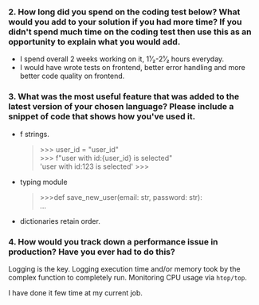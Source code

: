
### 2. How long did you spend on the coding test below? What would you add to your solution if you had more time? If you didn't spend much time on the coding test then use this as an opportunity to explain what you would add.
- I spend overall 2 weeks working on it, 1¹⁄₂-2¹⁄₂ hours everyday.
- I would have wrote tests on frontend, better error handling and more better code quality on frontend.

### 3. What was the most useful feature that was added to the latest version of your chosen language? Please include a snippet of code that shows how you've used it.
- f strings.
	> \>>> user_id = "user_id" <br/>
	>  \>>> f"user with id:{user_id} is selected"<br/>
	'user with id:123 is selected'
	> \>>> 
- typing module
	> \>>>def save_new_user(email: str, password: str):<br/>
	>	...	
- dictionaries retain order.
  
### 4. How would you track down a performance issue in production? Have you ever had to do this?
   Logging is the key.
   Logging execution time and/or memory took by the complex function to completely run.
   Monitoring CPU usage via `htop/top`. 
    
   I have done it few time at my current job.
   

